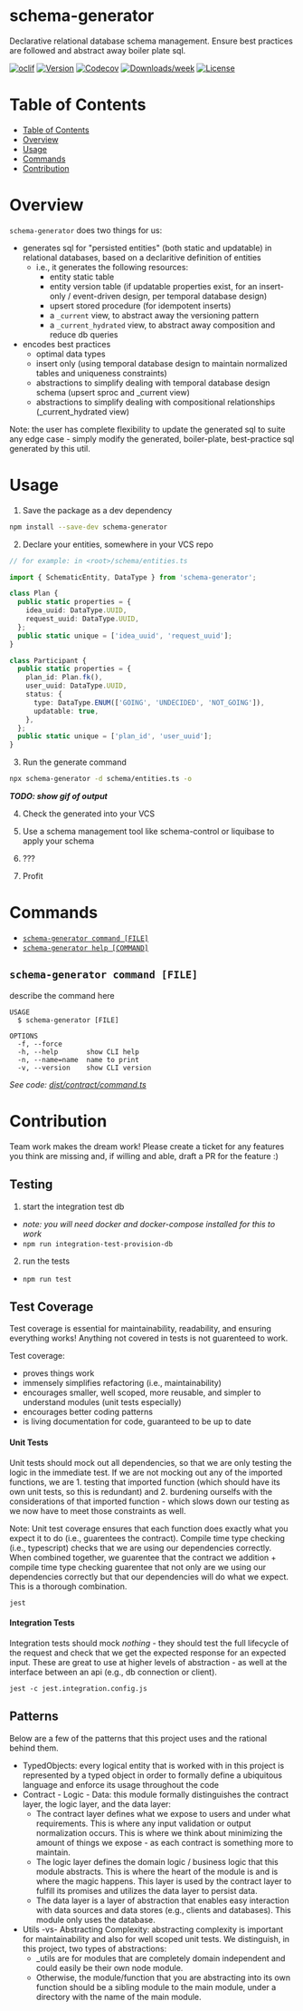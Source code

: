 schema-generator
==============

Declarative relational database schema management. Ensure best practices are followed and abstract away boiler plate sql.  

[![oclif](https://img.shields.io/badge/cli-oclif-brightgreen.svg)](https://oclif.io)
[![Version](https://img.shields.io/npm/v/schema-control.svg)](https://npmjs.org/package/schema-control)
[![Codecov](https://codecov.io/gh/uladkasach/schema-control/branch/master/graph/badge.svg)](https://codecov.io/gh/uladkasach/schema-control)
[![Downloads/week](https://img.shields.io/npm/dw/schema-control.svg)](https://npmjs.org/package/schema-control)
[![License](https://img.shields.io/npm/l/schema-control.svg)](https://github.com/uladkasach/schema-control/blob/master/package.json)

# Table of Contents
<!-- toc -->
* [Table of Contents](#table-of-contents)
* [Overview](#overview)
* [Usage](#usage)
* [Commands](#commands)
* [Contribution](#contribution)
<!-- tocstop -->

# Overview

`schema-generator` does two things for us:
- generates sql for "persisted entities" (both static and updatable) in relational databases, based on a declaritive definition of entities
  - i.e., it generates the following resources:
    - entity static table
    - entity version table (if updatable properties exist, for an insert-only / event-driven design, per temporal database design)
    - upsert stored procedure (for idempotent inserts)
    - a `_current` view, to abstract away the versioning pattern
    - a `_current_hydrated` view, to abstract away composition and reduce db queries
- encodes best practices
  - optimal data types
  - insert only (using temporal database design to maintain normalized tables and uniqueness constraints)
  - abstractions to simplify dealing with temporal database design schema (upsert sproc and _current view)
  - abstractions to simplify dealing with compositional relationships (_current_hydrated view)

Note: the user has complete flexibility to update the generated sql to suite any edge case - simply modify the generated, boiler-plate, best-practice sql generated by this util.


# Usage

1. Save the package as a dev dependency
  ```sh
  npm install --save-dev schema-generator
  ```

2. Declare your entities, somewhere in your VCS repo
  ```ts
  // for example: in <root>/schema/entities.ts

  import { SchematicEntity, DataType } from 'schema-generator';

  class Plan {
    public static properties = {
      idea_uuid: DataType.UUID,
      request_uuid: DataType.UUID,
    };
    public static unique = ['idea_uuid', 'request_uuid'];
  }

  class Participant {
    public static properties = {
      plan_id: Plan.fk(),
      user_uuid: DataType.UUID,
      status: {
        type: DataType.ENUM(['GOING', 'UNDECIDED', 'NOT_GOING']),
        updatable: true,
      },
    };
    public static unique = ['plan_id', 'user_uuid'];
  }

  ```

3. Run the generate command
  ```sh
  npx schema-generator -d schema/entities.ts -o
  ```

  ***TODO: show gif of output***

4. Check the generated into your VCS

5. Use a schema management tool like schema-control or liquibase to apply your schema

6. ???

7. Profit

# Commands
<!-- commands -->
* [`schema-generator command [FILE]`](#schema-generator-command-file)
* [`schema-generator help [COMMAND]`](#schema-generator-help-command)

## `schema-generator command [FILE]`

describe the command here

```
USAGE
  $ schema-generator [FILE]

OPTIONS
  -f, --force
  -h, --help       show CLI help
  -n, --name=name  name to print
  -v, --version    show CLI version
```

_See code: [dist/contract/command.ts](https://github.com/uladkasach/schema-generator/blob/v0.0.0/dist/contract/command.ts)_

<!-- commandsstop -->


# Contribution

Team work makes the dream work! Please create a ticket for any features you think are missing and, if willing and able, draft a PR for the feature :)

## Testing
1. start the integration test db
  - *note: you will need docker and docker-compose installed for this to work*
  - `npm run integration-test-provision-db`
2. run the tests
  - `npm run test`

## Test Coverage
Test coverage is essential for maintainability, readability, and ensuring everything works! Anything not covered in tests is not guarenteed to work.

Test coverage:
- proves things work
- immensely simplifies refactoring (i.e., maintainability)
- encourages smaller, well scoped, more reusable, and simpler to understand modules (unit tests especially)
- encourages better coding patterns
- is living documentation for code, guaranteed to be up to date

#### Unit Tests
Unit tests should mock out all dependencies, so that we are only testing the logic in the immediate test. If we are not mocking out any of the imported functions, we are 1. testing that imported function (which should have its own unit tests, so this is redundant) and 2. burdening ourselfs with the considerations of that imported function - which slows down our testing as we now have to meet those constraints as well.

Note: Unit test coverage ensures that each function does exactly what you expect it to do (i.e., guarentees the contract). Compile time type checking (i.e., typescript) checks that we are using our dependencies correctly. When combined together, we guarentee that the contract we addition + compile time type checking guarentee that not only are we using our dependencies correctly but that our dependencies will do what we expect. This is a thorough combination.

`jest`

#### Integration Tests
Integration tests should mock _nothing_ - they should test the full lifecycle of the request and check that we get the expected response for an expected input. These are great to use at higher levels of abstraction - as well at the interface between an api (e.g., db connection or client).

`jest -c jest.integration.config.js`

## Patterns

Below are a few of the patterns that this project uses and the rational behind them.

- TypedObjects: every logical entity that is worked with in this project is represented by a typed object in order to formally define a ubiquitous language and enforce its usage throughout the code
- Contract - Logic - Data: this module formally distinguishes the contract layer, the logic layer, and the data layer:
  - The contract layer defines what we expose to users and under what requirements. This is where any input validation or output normalization occurs. This is where we think about minimizing the amount of things we expose - as each contract is something more to maintain.
  - The logic layer defines the domain logic / business logic that this module abstracts. This is where the heart of the module is and is where the magic happens. This layer is used by the contract layer to fulfill its promises and utilizes the data layer to persist data.
  - The data layer is a layer of abstraction that enables easy interaction with data sources and data stores (e.g., clients and databases). This module only uses the database.
- Utils -vs- Abstracting Complexity: abstracting complexity is important for maintainability and also for well scoped unit tests. We distinguish, in this project, two types of abstractions:
  - _utils are for modules that are completely domain independent and could easily be their own node module.
  - Otherwise, the module/function that you are abstracting into its own function should be a sibling module to the main module, under a directory with the name of the main module.
